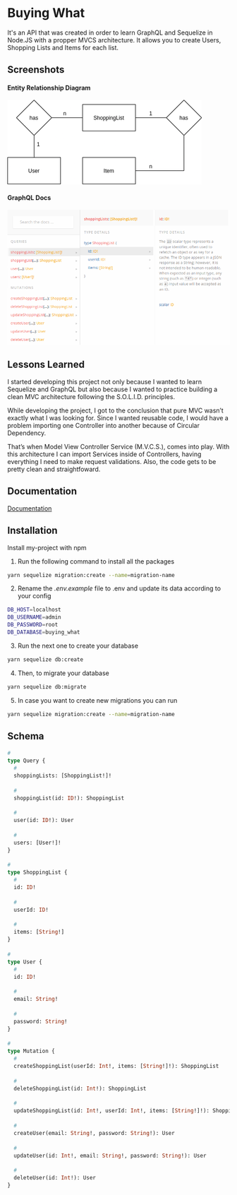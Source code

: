 
# Buying What

It's an API that was created in order to learn GraphQL and Sequelize in Node.JS with a propper MVCS architecture. It allows you to create Users, Shopping Lists and Items for each list.


## Screenshots
#### Entity Relationship Diagram
![Entity Relationship Diagram](https://github.com/gabrielborgesdm/buying-what/blob/main/screenshots/entity_relationship_diagram.png)

#### GraphQL Docs
![GraphQL Docs](https://github.com/gabrielborgesdm/buying-what/blob/main/screenshots/docs.png)

  
## Lessons Learned

I started developing this project not only because I wanted to learn Sequelize and GraphQL but also because I wanted to practice building a clean MVC architecture following the S.O.L.I.D. principles. 

While developing the project, I got to the conclusion that pure MVC wasn’t exactly what I was looking for. Since I wanted reusable code, I would have a problem importing one Controller into another because of Circular Dependency.

That’s when Model View Controller Service (M.V.C.S.), comes into play. With this architecture I can import Services inside of Controllers, having everything I need to make request validations. Also, the code gets to be pretty clean and straightfoward.  
## Documentation

[Documentation](https://documenter.getpostman.com/view/6190871/TzeajmTX)

  
## Installation 

Install my-project with npm

1. Run the following command to install all the packages
```bash
yarn sequelize migration:create --name=migration-name
```
2. Rename the *.env.example* file to .env and update its data according to your config
```bash
DB_HOST=localhost
DB_USERNAME=admin
DB_PASSWORD=root
DB_DATABASE=buying_what
```
3. Run the next one to create your database
```bash
yarn sequelize db:create
```
4. Then, to migrate your database
```bash
yarn sequelize db:migrate
```
5. In case you want to create new migrations you can run 
```bash
yarn sequelize migration:create --name=migration-name
```

## Schema

```graphql
#
type Query {
  #
  shoppingLists: [ShoppingList!]!

  #
  shoppingList(id: ID!): ShoppingList

  #
  user(id: ID!): User

  #
  users: [User!]!
}

#
type ShoppingList {
  #
  id: ID!

  #
  userId: ID!

  #
  items: [String!]
}

#
type User {
  #
  id: ID!

  #
  email: String!

  #
  password: String!
}

#
type Mutation {
  #
  createShoppingList(userId: Int!, items: [String!]!): ShoppingList

  #
  deleteShoppingList(id: Int!): ShoppingList

  #
  updateShoppingList(id: Int!, userId: Int!, items: [String!]!): ShoppingList

  #
  createUser(email: String!, password: String!): User

  #
  updateUser(id: Int!, email: String!, password: String!): User

  #
  deleteUser(id: Int!): User
}
```

  
